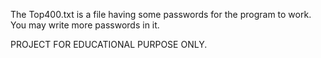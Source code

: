 The Top400.txt is a file having some passwords for the program to work. You may write more passwords in it.

PROJECT FOR EDUCATIONAL PURPOSE ONLY.
